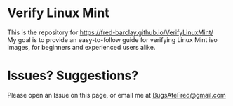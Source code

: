 Verify Linux Mint
=================
This is the repository for https://fred-barclay.github.io/VerifyLinuxMint/  
My goal is to provide an easy-to-follow guide for
verifying Linux Mint iso images, for beginners and experienced users alike.


Issues? Suggestions?
======================
Please open an Issue on this page, or email me at BugsAteFred@gmail.com
